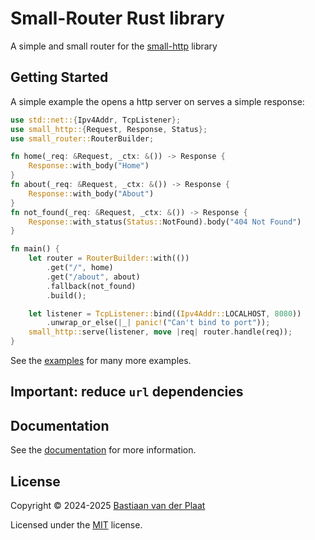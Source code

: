 # Small-Router Rust library

A simple and small router for the [small-http](https://crates.io/crates/small-http) library

## Getting Started

A simple example the opens a http server on serves a simple response:

```rs
use std::net::{Ipv4Addr, TcpListener};
use small_http::{Request, Response, Status};
use small_router::RouterBuilder;

fn home(_req: &Request, _ctx: &()) -> Response {
    Response::with_body("Home")
}
fn about(_req: &Request, _ctx: &()) -> Response {
    Response::with_body("About")
}
fn not_found(_req: &Request, _ctx: &()) -> Response {
    Response::with_status(Status::NotFound).body("404 Not Found")
}

fn main() {
    let router = RouterBuilder::with(())
        .get("/", home)
        .get("/about", about)
        .fallback(not_found)
        .build();

    let listener = TcpListener::bind((Ipv4Addr::LOCALHOST, 8080))
        .unwrap_or_else(|_| panic!("Can't bind to port"));
    small_http::serve(listener, move |req| router.handle(req));
}
```

See the [examples](examples/) for many more examples.

## Important: reduce `url` dependencies

## Documentation

See the [documentation](https://docs.rs/small-router) for more information.

## License

Copyright © 2024-2025 [Bastiaan van der Plaat](https://github.com/bplaat)

Licensed under the [MIT](../../LICENSE) license.
